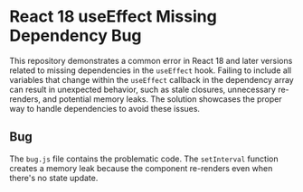 # React 18 useEffect Missing Dependency Bug

This repository demonstrates a common error in React 18 and later versions related to missing dependencies in the `useEffect` hook.  Failing to include all variables that change within the `useEffect` callback in the dependency array can result in unexpected behavior, such as stale closures, unnecessary re-renders, and potential memory leaks.  The solution showcases the proper way to handle dependencies to avoid these issues.

## Bug
The `bug.js` file contains the problematic code.  The `setInterval` function creates a memory leak because the component re-renders even when there's no state update.